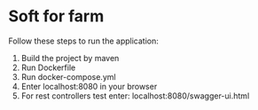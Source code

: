 # Soft for farm
Follow these steps to run the application:
1. Build the project by maven
2. Run Dockerfile
3. Run docker-compose.yml
4. Enter localhost:8080 in your browser
5. For rest controllers test enter: localhost:8080/swagger-ui.html